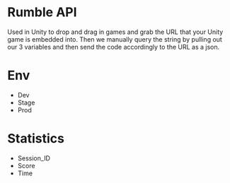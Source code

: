 # Rumble API

Used in Unity to drop and drag in games and grab the URL that your Unity game is embedded into. Then we manually query the string by pulling out our 3 variables and then send the code accordingly to the URL as a json.


# Env

- Dev
- Stage
- Prod

# Statistics

- Session_ID
- Score
- Time
